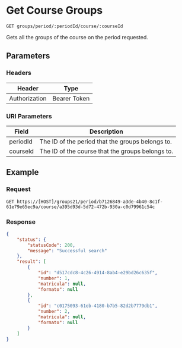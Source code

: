 # Get Course Groups

    GET groups/period/:periodId/course/:courseId
    
Gets all the groups of the course on the period requested.

## Parameters

### Headers
Header | Type
--- | ---
Authorization | Bearer Token

### URI Parameters
Field | Description
--- | ---
periodId | The ID of the period that the groups belongs to.
courseId | The ID of the course that the groups belongs to.

## Example
### Request

    GET https://[HOST]/groups21/period/b7126849-a3de-4b40-8c1f-61e79e65ec9a/course/a395d93d-5d72-472b-930a-c0d79961c54c

### Response
``` json
{
    "status": {
        "statusCode": 200,
        "message": "Successful search"
    },
    "result": [
        {
            "id": "d517cdc8-4c26-4914-8ab4-e29bd26c635f",
            "number": 1,
            "matricula": null,
            "formato": null
        },
        {
            "id": "c0175093-61eb-4180-b7b5-82d2b7779db1",
            "number": 2,
            "matricula": null,
            "formato": null
        }
    ]
}
```
